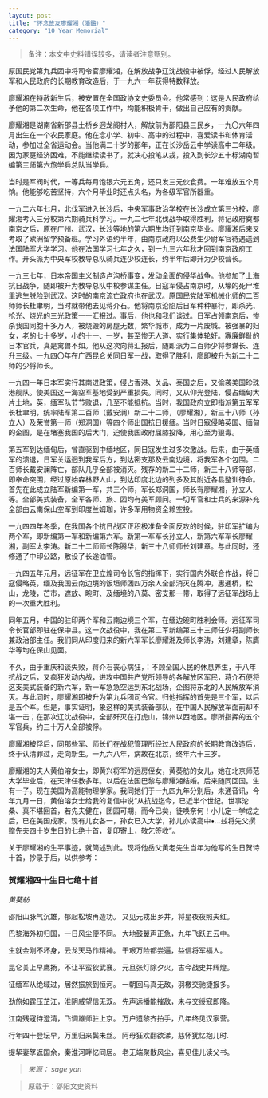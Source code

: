 ```yaml
---
layout: post
title: "怀念故友廖耀湘（潘鑑）"
category: "10 Year Memorial"
---
```



> 备注：本文中史料错误较多，请读者注意甄别。

原国民党第九兵团中将司令官廖耀湘，在解放战争辽沈战役中被俘，经过人民解放军和人民政府的长期教育改造后，于一九六一年获得特数释放。

廖耀湘在特赦新生后，被安置在全国政协文史委员会。他常感到：这是人民政府给予他的第二次生命，他在各项工作中，均能积极肯干，做出自己应有的贡献。


廖耀湘是湖南省新邵县土桥乡迥龙阁村人，解放前为邵阳县三民乡，一九〇六年四月出生在一个农民家庭。他在念小学、初中、高中的过程中，喜爱读书和体育活动，参加过全省运动会。当他满二十岁的那年，正在长沙岳云中学读高中二年级。因为家庭经济困难，不能继续读书了，就决心投笔从戎，投入到长沙五十标湖南暂编第三师第六旅学兵总队当学兵。

当时是军阀时代，一等兵每月饱银六元五角，还只发三元伙食费。一年难放五个月饷。他能够吃苦坚持，六个月毕业时还点头名，为各级军官所器重。


一九二六年七月，北伐军进入长沙后，中央军事政治学校在长沙成立第三分校，廖耀湘考入三分校第六期骑兵科学习。一九二七年北伐战争取得胜利，蒋记政府奠都南京之后，原在广州、武汉，长沙等地的第六期生均迁到南京毕业。廖耀湘后来又考取了欧洲留学预备班。学习外语约半年，由南京政府以公费生少尉军官待遇送到法国陆军大学学习。他在法国学习七年之久，到一九三六年秋才回到南京政府工作。开头派为中央军校教导总队骑兵连少校连长，约半年后即升为少校营长。

一九三七年，日本帝国主义制造卢沟桥事变，发动全面的侵华战争。他参加了上海抗日战争，随即被升为教导总队中校参谋主任。日寇军侵占南京时，从壕的死尸堆里逃生脱险到武汉。这时的南京流亡政府也在武汉。原国民党陆军机械化师的二百师师长杜聿明，当时就带他去见蒋介石。他将南京沦陷后日军种种暴行，即杀光、抢光、烧光的三光政策一一汇报过。事后，他也和我们谈过。日军占领南京后，惨杀我国同胞十多万人，被烧毁的房屋无数，繁华城市，成为一片废城。被强暴的妇女，老的七十多岁，小的十一、一岁，甚至惨无人道、实行集体轮奸。寡廉鲜耻的日本官兵，真是禽兽不如。他从这次向蒋汇报后，随即派为二百师少将参谋长、连升三级。一九四〇年在广西昆仑关同日军一战，取得了胜利，廖即被升为新二十二师的少将师长。


一九四一年日本军实行其南进政策，侵占香港、关品、泰国之后，又偷袭美国珍珠港舰队。使美国这一海空军基地受到严重损失。同时，又从仰光登陆，侵占缅甸大片土地，英，缅军队节节败退，几至不能抵抗。当时，我国政府立即指派第五军军长杜聿明，统率陆军第二百师（戴安澜）新二十二师，（廖耀湘），新三十八师（孙立人）及荣誉第一师（郑洞国）等四个师出国抗日援缅。当时日寇侵略英国、缅甸的企图，是在堵塞我国的后大门，迫使我国政府屈膝投降，用心至为狠毒。

第五军到达缅甸后，曾直驱到中缅地区，同日寇发生过多次激战。后来，由于英缅军的溃退，日军关运迥到我军后方，到达密支那及云南边境，将我军各个包围。二百师长戴安澜阵亡，部队几乎全部被消灭。残存的新二十二师，新三十八师等部，即奉命突围，经过原始森林野人山，到达印度北边的列多及其附近各县整训待命。首先在此成立陆军新编第一军，共三个师，军长郑洞国，师长有廖耀湘，孙立人等。全部美式装备，全军各师、旅、团均有美军顾问。一切军官和士兵的来源补充全部由云南保山空军到印度兰姆珈，许多军用物资全赖空投。

一九四四年冬季，在我国各个抗日战区正积极准备全面反攻的时候，驻印军扩编为两个军，即新编第一军和新编第六军。新第一军军长孙立人，新第六军军长廖耀湘，副军太李涛。新二十二师师长陈腾华，新三十八师师长刘建章。与此同时，还修通了中印公路，敷设了长途油管。

一九四五年元月，远征军在卫立煌司令长官的指挥下，实行国内外联合作战，将日寇侵略英，缅及我国云南边境的饭垣师团四万余人全部消灭在腾冲，惠通桥，松山，龙陵，芒市，遮放、畹町、及缅境的八莫、密支那一带，取得了远征军战场上的一次重大胜利。

同年五月，中国的驻印两个军和云南边境三个军，在缅边碗町胜利会师。远征军司令长官部即驻在保中县。这一次战役中，我在第二军新编第三十三师任少将副师长兼政治部主任。我们同从印度归来的新六军军长廖耀湘及师长李涛，刘建章，陈膺华等均在保山见面。


不久，由于重庆和谈失败，蒋介石丧心病狂，：不顾全国人民的休息养生，于八年抗战之后，又疯狂发动内战，进攻中国共产党所领导的各解放区军民，蒋介石便将这支美式装备的新六军，新一军急急空运到东北战场，企图将东北的人民解放军消灭。与此同时，廖耀湘即被升为第九兵团司令官。归他指挥的首先是三个军，以后是五个军。但是，事实证明，象这样的美式装备部队，在中国人民解放军面前却不堪一击；在那次辽沈战役中，全部歼灭在打虎山，锦州以西地区。廖所指挥的五个军官兵，约三十万人全部被俘。

廖耀湘被俘后，同那些军、师长们在战犯管理所经过人民政府的长期教育改造后，终于认清罪过，走向新生。一九六八年，病故在北京，终年六十三岁。

廖耀湘的夫人黄伯溶女士，即黄兴将军的远房侄女，黄葵舫的女儿，她在北京师范大学毕业后，在天津任教多年。以后在法国巴黎与廖耀湘结婚。后来随同回国。生有一子。现在美国为高能物理学家。我同她们于一九四九年分别后，未通音讯，今年九月一日，黄伯溶女士给我的复信中说“从抗战迄今，已近半个世纪。世事沦桑、真不堪回首，若先夫健在，团园可期，而今已矣，徒唤奈何！小儿定一学成之后，已在美国成家。现有儿女各一，孙女已入大学，孙儿亦读高中•…兹将先父撰赠先夫四十岁生日的七绝十首，复印寄上，敬乞签收”。

关于廖耀湘的生平事迹，就简述到此。现将他岳父黄老先生当年为他写的生日贺诗十首，抄录于后，以供参考：



### 贺耀湘四十生日七绝十首

*黄葵舫*

邵阳山脉气沉雄，郁起松坡再造功。
又见元戎出乡井，将星夜夜照夫红。

巴黎海外初归国，一日风尘便不同。
大地鼓鼙声正急，九年飞跃五云中。

生就金刚不坏身，云龙天马作精神。
干艰万险都尝遍，益信将军福人。

昆仑关上早鹰扬，不让平蛮狄武襄。
元旦张灯除夕火，古今战史并辉煌。

征缅军从绝域过，居然振旅到恒河。
一朝回马真无敌，羽檄交驰捷报多。

劲旅如霆压芷江，淮阴威望信无双。
先声远播能摧敌，未与交绥寇即降。

江南残寇待澄清，飞调雄师驻上京。
万户遗黎齐拍手，八年终见汉家营。

行年四十登坛早，万里归来鬓未丝。
阿母狂欢翻欲涕，慈怀犹忆抱儿时.

提挈妻孥返国余，秦淮河畔忆同居。
老无端聚散风尘，喜见佳儿读父书。

> *来源： sage yan*

> 原载于：邵阳文史资料
